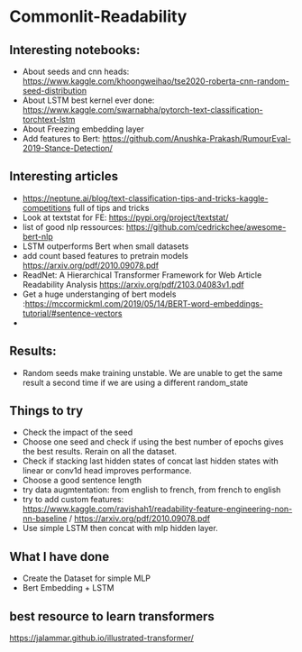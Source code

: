 # Commonlit-Readability

## Interesting notebooks:

* About seeds and cnn heads: https://www.kaggle.com/khoongweihao/tse2020-roberta-cnn-random-seed-distribution
* About LSTM best kernel ever done: https://www.kaggle.com/swarnabha/pytorch-text-classification-torchtext-lstm
* About Freezing embedding layer
* Add features to Bert: https://github.com/Anushka-Prakash/RumourEval-2019-Stance-Detection/

## Interesting articles

* https://neptune.ai/blog/text-classification-tips-and-tricks-kaggle-competitions full of tips and tricks
* Look at textstat for FE: https://pypi.org/project/textstat/
* list of good nlp ressources: https://github.com/cedrickchee/awesome-bert-nlp
* LSTM outperforms Bert when small datasets
* add count based features to pretrain models https://arxiv.org/pdf/2010.09078.pdf
* ReadNet: A Hierarchical Transformer Framework for Web Article Readability Analysis https://arxiv.org/pdf/2103.04083v1.pdf
* Get a huge understanging of bert models :https://mccormickml.com/2019/05/14/BERT-word-embeddings-tutorial/#sentence-vectors
* 

## Results:

* Random seeds make training unstable. We are unable to get the same result a second time if we are using a different random_state

## Things to try

- Check the impact of the seed 
- Choose one seed and check if using the best number of epochs gives the best results. Rerain on all the dataset.
- Check if stacking last hidden states of concat last hidden states with linear or conv1d head improves performance.
- Choose a good sentence length
- try data augmtentation: from english to french, from french to english
- try to add custom features: https://www.kaggle.com/ravishah1/readability-feature-engineering-non-nn-baseline / https://arxiv.org/pdf/2010.09078.pdf
- Use simple LSTM then concat with mlp hidden layer.

## What I have done

* Create the Dataset for simple MLP
* Bert Embedding + LSTM


## best resource to learn transformers
https://jalammar.github.io/illustrated-transformer/
